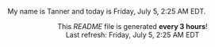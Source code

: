 My name is Tanner and today is Friday, July 5, 2:25 AM EDT.

<p align="center">This <i>README</i> file is generated <b>every 3 hours</b>!</br>Last refresh: Friday, July 5, 2:25 AM EDT<br /></p>
